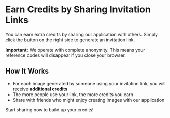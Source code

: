 # Earn Credits by Sharing Invitation Links

You can earn extra credits by sharing our application with others. Simply click the button on the right side to generate an invitation link.

**Important:** We operate with complete anonymity. This means your reference codes will disappear if you close your browser.

## How It Works

- For each image generated by someone using your invitation link, you will receive **additional credits**
- The more people use your link, the more credits you earn
- Share with friends who might enjoy creating images with our application

Start sharing now to build up your credits!